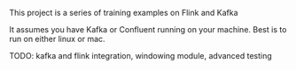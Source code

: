 This project is a series of training examples on Flink and Kafka

It assumes you have Kafka or Confluent running on your machine. Best is to run on either linux or mac.

TODO: kafka and flink integration, windowing module, advanced testing